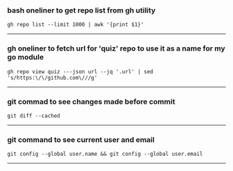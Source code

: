 ### bash oneliner to get repo list from gh utility
`gh repo list --limit 1000 | awk '{print $1}'`
___
### gh oneliner to fetch url for 'quiz' repo to use it as a name for my go module

`gh repo view quiz ---json url --jq '.url' | sed 's/https:\/\/github.com\///g'`
___
### git commad to see changes made before commit

`git diff --cached`
___

### git command to see current user and email
`git config --global user.name && git config --global user.email
`
___